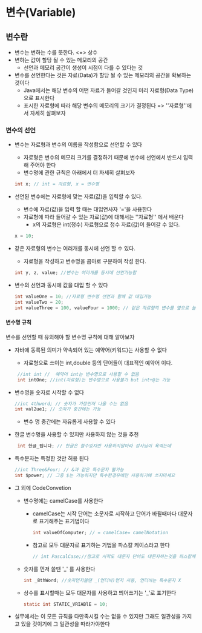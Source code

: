 # 변수(Variable)

## 변수란

- 변수는 변하는 수를 뜻한다. <=> 상수
- 변하는 값이 할당 될 수 있는 메모리의 공간 
  - 선언과 메모리 공간이 생성이 시점이 다를 수 있다는 것
- 변수를 선언한다는 것은 자료(Data)가 할당 될 수 있는 메모리의 공간을 확보하는 것이다
  - Java에서는 해당 변수의 어떤 자료가 들어갈 것인지 미리 자료형(Data Type)으로 표시한다
  - 표시한 자료형에 따라 해당 변수의 메모리의 크기가 결정된다 => ''자료형''에서 자세히 살펴보자

### 변수의 선언

- 변수는 자료형과 변수의 이름을 작성함으로 선언할 수 있다

  - 자료형은 변수의 메모리 크기를 결정하기 때문에 변수에 선언에서 반드시 입력해 주어야 한다
  - 변수명에 관한 규칙은 아래에서 더 자세히 살펴보자

  ```java
  int x; // int = 자료형, x = 변수명
  ```

- 선언된 변수에는 자료형에 맞는 자료(값)을 입력할 수 있다.

  - 변수에 자료(값)을 입력 할 때는 대입연사자 '='을 사용한다
  - 자료형에 따라 들어갈 수 있는 자료(값)에 대해서는 ''자료형'' 에서 배운다
    - x의 자료형은 int(정수) 자료형으로 정수 자료(값)이 들어갈 수 있다.

  ```java
  x = 10; 
  ```

- 같은 자료형의 변수는 여러개를 동시에 선언 할 수 있다.

  - 자료형을 작성하고 변수명을 콤마로 구분하여 작성 한다.

  ```java
  int y, z, value; //변수는 여러개를 동시에 선언가능함
  ```

- 변수의 선언과 동시에 값을 대입 할 수 있다

  ```java
  int valueOne = 10; //자료형 변수명 선언과 함께 값 대입가능
  int valueTwo = 20; 
  int valueThree = 100, valueFour = 1000; // 같은 자료형의 변수를 옆으로 늘여서 선언
  ```

  

#### 변수명 규칙

변수를 선언할 때 유의해야 할 변수명 규칙에 대해 알아보자

- 자바에 동륵된 의미가 약속되어 있는 예약어(키워드)는 사용할 수 없다

  - 자료형으로 쓰이는 int,double 등의 단어들이 대표적인 예약어 이다.

  ```java
   //int int //  예약어 int는 변수명으로 사용할 수 없음
   int intOne; //int(자료형)는 변수명으로 사용불가 but int+@는 가능
  ```

  

  

- 변수명을 숫자로 시작할 수 없다

  ```java
  //int 4thword; // 숫자가 가장먼저 나올 수는 없음
  int val2ue1; // 숫자가 중간에는 가능
  ```

  - 변수 명 중간에는 자유롭게 사용할 수 있다

    

- 한글 변수명을 사용할 수 있지만 사용하지 않는 것을 추천

  ```java
   int 한글_됩니다; // 한글은 쓸수있지만 사용하지말아라 강사님이 욕먹는데
  ```

- 특수문자는 특정한 것만 허용 된다

  ```java
  //int Three&Four; // &과 같은 특수문자 불가능
  int $power; // 그중 $는 가능하지만 특수한경우에만 사용하기에 쓰지마세요
  ```

- 그 외에 CodeConvetion

  - 변수명에는 camelCase를 사용한다

    - camelCase는 시작 단어는 소문자로 시작하고 단어가 바뀔때마다 대문자로 표기해주는 표기법이다

      ```java
      int valueOfComputer; // = camelCase= camelNotation
      ```

    - 참고로 모두 대문자로 표기하는 기법을 파스칼 케이스라고 한다

      ```java
      // int PascalCase;//참고로 시작도 대문자 단어도 대문자하는것을 파스칼케이스
      ```

  - 숫자를 먼저 쓸땐 '_' 를 사용한다

    ```java
    int _8thWord; //숫자먼저쓸땐 _(언더바)먼저 사용, 언더바는 특수문자 X
    ```

  - 상수를 표시할때는 모두 대문자를 사용하고 띄어쓰기는 '_'로 표기한다

    ```java
    static int STATIC_VRIABlE = 10;
    ```

- 실무에서는 이 모든 규칙을 다만족시킬 수는 없을 수 있지만 그래도 일관성을 가지고 있을 것이기에 그 일관성을 따라가야한다